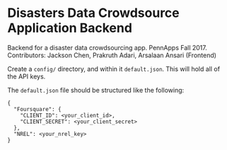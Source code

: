# Disasters Data Crowdsource Application Backend
Backend for a disaster data crowdsourcing app. PennApps Fall 2017.
Contributors: Jackson Chen, Prakruth Adari, Arsalaan Ansari (Frontend)

Create a `config/` directory, and within it `default.json`. This will hold all of the API keys.

The `default.json` file should be structured like the following:
```
{
  "Foursquare": {
    "CLIENT_ID": <your_client_id>,
    "CLIENT_SECRET": <your_client_secret>
  },
  "NREL": <your_nrel_key>
}
```
